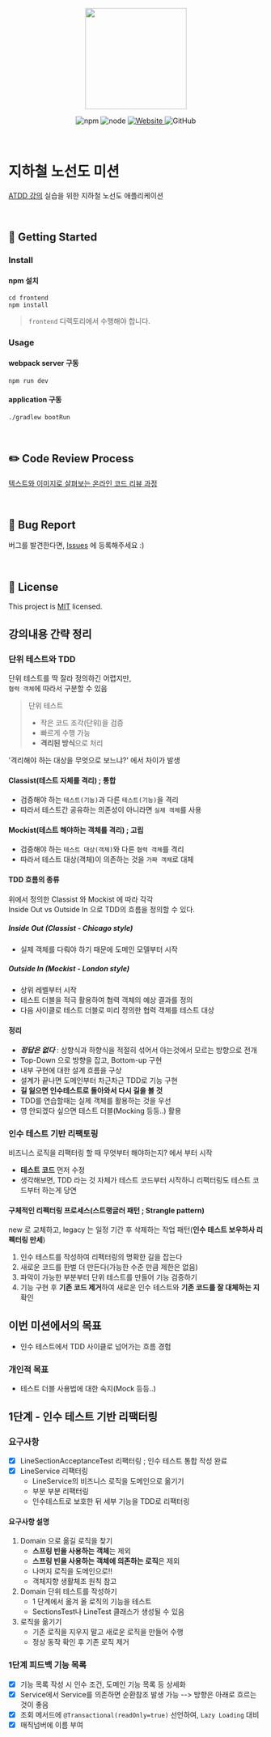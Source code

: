 <p align="center">
    <img width="200px;" src="https://raw.githubusercontent.com/woowacourse/atdd-subway-admin-frontend/master/images/main_logo.png"/>
</p>
<p align="center">
  <img alt="npm" src="https://img.shields.io/badge/npm-6.14.15-blue">
  <img alt="node" src="https://img.shields.io/badge/node-14.18.2-blue">
  <a href="https://edu.nextstep.camp/c/R89PYi5H" alt="nextstep atdd">
    <img alt="Website" src="https://img.shields.io/website?url=https%3A%2F%2Fedu.nextstep.camp%2Fc%2FR89PYi5H">
  </a>
  <img alt="GitHub" src="https://img.shields.io/github/license/next-step/atdd-subway-admin">
</p>

<br>

# 지하철 노선도 미션
[ATDD 강의](https://edu.nextstep.camp/c/R89PYi5H) 실습을 위한 지하철 노선도 애플리케이션

<br>

## 🚀 Getting Started

### Install
#### npm 설치
```
cd frontend
npm install
```
> `frontend` 디렉토리에서 수행해야 합니다.

### Usage
#### webpack server 구동
```
npm run dev
```
#### application 구동
```
./gradlew bootRun
```
<br>

## ✏️ Code Review Process
[텍스트와 이미지로 살펴보는 온라인 코드 리뷰 과정](https://github.com/next-step/nextstep-docs/tree/master/codereview)

<br>

## 🐞 Bug Report

버그를 발견한다면, [Issues](https://github.com/next-step/atdd-subway-service/issues) 에 등록해주세요 :)

<br>

## 📝 License

This project is [MIT](https://github.com/next-step/atdd-subway-service/blob/master/LICENSE.md) licensed.

## 강의내용 간략 정리
### 단위 테스트와 TDD
단위 테스트를 딱 잘라 정의하긴 어렵지만,  
`협력 객체`에 따라서 구분할 수 있음

> 단위 테스트
> - 작은 코드 조각(단위)을 검증
> - 빠르게 수행 가능
> - **격리된 방식**으로 처리

'격리해야 하는 대상을 무엇으로 보느냐?' 에서 차이가 발생

#### Classist(테스트 자체를 격리) ; 통합
- 검증해야 하는 `테스트(기능)`과 다른 `테스트(기능)`을 격리
- 따라서 테스트간 공유하는 의존성이 아니라면 `실제 객체`를 사용

#### Mockist(테스트 해야하는 객체를 격리) ; 고립
- 검증해야 하는 `테스트 대상(객체)`와 다른 `협력 객체`를 격리
- 따라서 테스트 대상(객체)이 의존하는 것을 `가짜 객체`로 대체

#### TDD 흐름의 종류
위에서 정의한 Classist 와 Mockist 에 따라 각각  
Inside Out vs Outside In 으로 TDD의 흐름을 정의할 수 있다.
##### Inside Out (Classist - Chicago style)
- 실제 객체를 다뤄야 하기 때문에 도메인 모델부터 시작
##### Outside In (Mockist - London style)
- 상위 레벨부터 시작
- 테스트 더블을 적극 활용하여 협력 객체의 예상 결과를 정의
- 다음 사이클로 테스트 더블로 미리 정의한 협력 객체를 테스트 대상

#### 정리
- **_정답은 없다_** : 상향식과 하향식을 적절히 섞어서 아는것에서 모르는 방향으로 전개  
- Top-Down 으로 방향을 잡고, Bottom-up 구현
- 내부 구현에 대한 설계 흐름을 구상
- 설계가 끝나면 도메인부터 차근차근 TDD로 기능 구현
- **길 잃으면 인수테스트로 돌아와서 다시 길을 볼 것**
- TDD를 연습할때는 실제 객체를 활용하는 것을 우선
- 영 안되겠다 싶으면 테스트 더블(Mocking 등등..) 활용

### 인수 테스트 기반 리팩토링
비즈니스 로직을 리팩터링 할 때 무엇부터 해야하는지? 에서 부터 시작  
- **테스트 코드** 먼저 수정
- 생각해보면, TDD 라는 것 자체가 테스트 코드부터 시작하니 리팩터링도 테스트 코드부터 하는게 당연

#### 구체적인 리펙터링 프로세스(스트랭글러 패턴 ; Strangle pattern)
new 로 교체하고, legacy 는 일정 기간 후 삭제하는 작업 패턴(**인수 테스트 보우하사 리펙터링 만세**)
1. 인수 테스트를 작성하여 리펙터링의 명확한 길을 잡는다
2. 새로운 코드를 한벌 더 만든다(가능한 수준 만큼 제한은 없음)
3. 파악이 가능한 부분부터 단위 테스트를 만들어 기능 검증하기
4. 기능 구현 후 **기존 코드 제거**하여 새로운 인수 테스트와 **기존 코드를 잘 대체하는 지** 확인

## 이번 미션에서의 목표
- 인수 테스트에서 TDD 사이클로 넘어가는 흐름 경험

### 개인적 목표
- 테스트 더블 사용법에 대한 숙지(Mock 등등..)

## 1단계 - 인수 테스트 기반 리팩터링

### 요구사항
- [x] LineSectionAcceptanceTest 리팩터링 ; 인수 테스트 통합 작성 완료
- [x] LineService 리팩터링
    - LineService의 비즈니스 로직을 도메인으로 옮기기
    - 부분 부분 리팩터링
    - 인수테스트로 보호한 뒤 세부 기능을 TDD로 리팩터링

#### 요구사항 설명
1. Domain 으로 옮길 로직을 찾기
   - **스프링 빈을 사용하는 객체**는 제외
   - **스프링 빈을 사용하는 객체에 의존하는 로직**은 제외
   - 나머지 로직을 도메인으로!!
   - 객체지향 생활체조 원칙 참고
2. Domain 단위 테스트를 작성하기
   - 1 단계에서 옮겨 올 로직의 기능을 테스트
   - SectionsTest나 LineTest 클래스가 생성될 수 있음
3. 로직을 옮기기
   - 기존 로직을 지우지 말고 새로운 로직을 만들어 수행
   - 정상 동작 확인 후 기존 로직 제거

### 1단계 피드백 기능 목록
- [x] 기능 목록 작성 시 인수 조건, 도메인 기능 목록 등 상세화
- [x] Service에서 Service를 의존하면 순환참조 발생 가능 --> 방향은 아래로 흐르는 것이 좋음
- [x] 조회 메서드에 `@Transactional(readOnly=true)` 선언하여, `Lazy Loading` 대비
- [x] 매직넘버에 이름 부여